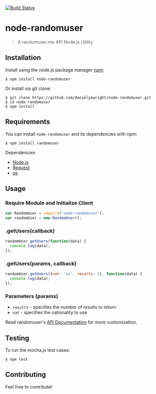[![Build Status](https://travis-ci.org/danielyewright/node-randomuser.svg?branch=master)](https://travis-ci.org/danielyewright/node-randomuser)

# node-randomuser

> A randomuser.me API Node.js Utility

## Installation

Install using the node.js package manager [npm](http://npmjs.org/):

```shell
$ npm install node-randomuser
```
    
Or install via git clone:

```shell
$ git clone https://github.com/danielyewright/node-randomuser.git
$ cd node-randomuser
$ npm install
```

## Requirements

You can install `node-randomuser` and its dependencies with npm: 

```shell  
$ npm install randomuser
```

Dependencies

* [Node.js](http://nodejs.org/)
* [Request](https://github.com/mikeal/request)
* [qs](https://github.com/visionmedia/node-querystring)

## Usage

### Require Module and Initialize Client

```javascript
var RandomUser = require('node-randomuser');
var randomUser = new RandomUser();
```

### .getUsers(callback)

```javascript
randomUser.getUsers(function(data) {
  console.log(data);
});
```

### .getUsers(params, callback)

```javascript
randomUser.getUsers({nat: 'us', results: 5}, function(data) {
  console.log(data);
});
```

### Parameters (params)

* `results` - specifies the number of results to return
* `nat` - specifies the nationality to use

Read randomuser's [API Documentation](https://randomuser.me/documentation) for more customization.

## Testing

To run the mocha.js test cases:

```shell
$ npm test
```

## Contributing

Feel free to contribute!